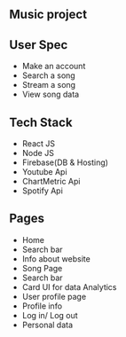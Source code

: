 ## Music project

## User Spec

- Make an account
- Search a song
- Stream a song
- View song data

## Tech Stack

- React JS
- Node JS
- Firebase(DB & Hosting)
- Youtube Api
- ChartMetric Api
- Spotify Api

## Pages

- Home
- Search bar
- Info about website
- Song Page
- Search bar
- Card UI for data Analytics
- User profile page
- Profile info
- Log in/ Log out
- Personal data
